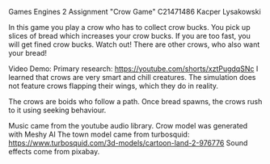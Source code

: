 Games Engines 2 Assignment
"Crow Game"
C21471486 Kacper Lysakowski

In this game you play a crow who has to collect crow bucks. You pick up slices of bread which increases your crow bucks.
If you are too fast, you will get fined crow bucks.
Watch out! There are other crows, who also want your bread!

Video Demo: 
Primary research: https://youtube.com/shorts/xztPugdqSNc
I learned that crows are very smart and chill creatures.
The simulation does not feature crows flapping their wings, which they do in reality.

The crows are boids who follow a path.
Once bread spawns, the crows rush to it using seeking behaviour.

Music came from the youtube audio library.
Crow model was generated with Meshy AI
The town model came from turbosquid: https://www.turbosquid.com/3d-models/cartoon-land-2-976776
Sound effects come from pixabay.
